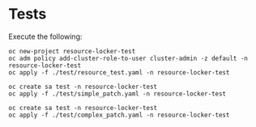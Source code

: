 # Tests

Execute the following:

```shell
oc new-project resource-locker-test
oc adm policy add-cluster-role-to-user cluster-admin -z default -n resource-locker-test
oc apply -f ./test/resource_test.yaml -n resource-locker-test
```

```shell
oc create sa test -n resource-locker-test
oc apply -f ./test/simple_patch.yaml -n resource-locker-test
```

```shell
oc create sa test -n resource-locker-test
oc apply -f ./test/complex_patch.yaml -n resource-locker-test
```
